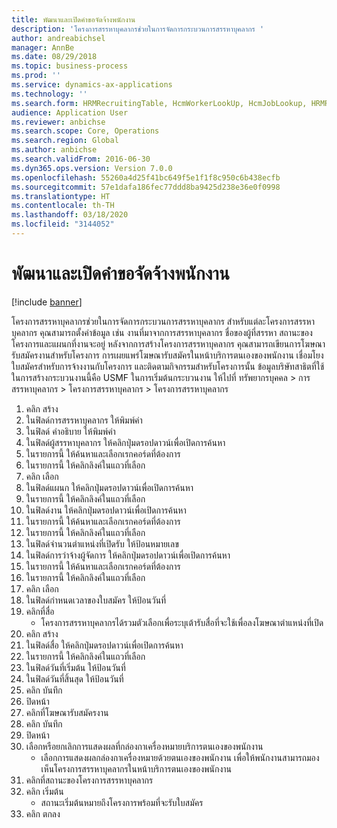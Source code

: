 ```yaml
---
title: พัฒนาและเปิดคำขอจัดจ้างพนักงาน
description: 'โครงการสรรหาบุคลากรช่วยในการจัดการกระบวนการสรรหาบุคลากร '
author: andreabichsel
manager: AnnBe
ms.date: 08/29/2018
ms.topic: business-process
ms.prod: ''
ms.service: dynamics-ax-applications
ms.technology: ''
ms.search.form: HRMRecruitingTable, HcmWorkerLookUp, HcmJobLookup, HRMRecruitingMedia, HRMRecruitingJobAd
audience: Application User
ms.reviewer: anbichse
ms.search.scope: Core, Operations
ms.search.region: Global
ms.author: anbichse
ms.search.validFrom: 2016-06-30
ms.dyn365.ops.version: Version 7.0.0
ms.openlocfilehash: 55260a4d25f41bc649f5e1f1f8c950c6b438ecfb
ms.sourcegitcommit: 57e1dafa186fec77ddd8ba9425d238e36e0f0998
ms.translationtype: HT
ms.contentlocale: th-TH
ms.lasthandoff: 03/18/2020
ms.locfileid: "3144052"
---
```

# <a name="develop-and-open-job-requisition"></a>พัฒนาและเปิดคำขอจัดจ้างพนักงาน

[!include [banner](../../includes/banner.md)]

โครงการสรรหาบุคลากรช่วยในการจัดการกระบวนการสรรหาบุคลากร  สำหรับแต่ละโครงการสรรหาบุคลากร คุณสามารถตั้งค่าข้อมูล เช่น งานที่มาจากการสรรหาบุคลากร ชื่อของผู้ที่สรรหา สถานะของโครงการและแผนกที่งานจะอยู่ หลังจากการสร้างโครงการสรรหาบุคลากร คุณสามารถเขียนการโฆษณารับสมัครงานสำหรับโครงการ การเผยแพร่โฆษณารับสมัครในหน้าบริการตนเองของพนักงาน เชื่อมโยงใบสมัครสำหรับการจ้างงานกับโครงการ และติดตามกิจกรรมสำหรับโครงการนั้น ข้อมูลบริษัทสาธิตที่ใช้ในการสร้างกระบวนงานนี้คือ USMF ในการเริ่มต้นกระบวนงาน ให้ไปที่ ทรัพยากรบุคคล > การสรรหาบุคลากร > โครงการสรรหาบุคลากร > โครงการสรรหาบุคลากร

1. คลิก สร้าง
2. ในฟิลด์การสรรหาบุคลากร ให้พิมพ์ค่า
3. ในฟิลด์ คำอธิบาย ให้พิมพ์ค่า
4. ในฟิลด์ผู้สรรหาบุคลากร ให้คลิกปุ่มดรอปดาวน์เพื่อเปิดการค้นหา
5. ในรายการนี้ ให้ค้นหาและเลือกเรกคอร์ดที่ต้องการ
6. ในรายการนี้ ให้คลิกลิงค์ในแถวที่เลือก
7. คลิก เลือก
8. ในฟิลด์แผนก ให้คลิกปุ่มดรอปดาวน์เพื่อเปิดการค้นหา
9. ในรายการนี้ ให้คลิกลิงค์ในแถวที่เลือก
10. ในฟิลด์งาน ให้คลิกปุ่มดรอปดาวน์เพื่อเปิดการค้นหา
11. ในรายการนี้ ให้ค้นหาและเลือกเรกคอร์ดที่ต้องการ
12. ในรายการนี้ ให้คลิกลิงค์ในแถวที่เลือก
13. ในฟิลด์จำนวนตำแหน่งที่เปิดรับ ให้ป้อนหมายเลข
14. ในฟิลด์การว่าจ้างผู้จัดการ ให้คลิกปุ่มดรอปดาวน์เพื่อเปิดการค้นหา
15. ในรายการนี้ ให้ค้นหาและเลือกเรกคอร์ดที่ต้องการ
16. ในรายการนี้ ให้คลิกลิงค์ในแถวที่เลือก
17. คลิก เลือก
18. ในฟิลด์กำหนดเวลาของใบสมัคร ให้ป้อนวันที่
19. คลิกที่สื่อ
    * โครงการสรรหาบุคลากรได้รวมตัวเลือกเพื่อระบุเต้ารับสื่อที่จะใช้เพื่อลงโฆษณาตำแหน่งที่เปิด  
20. คลิก สร้าง
21. ในฟิลด์สื่อ ให้คลิกปุ่มดรอปดาวน์เพื่อเปิดการค้นหา
22. ในรายการนี้ ให้คลิกลิงค์ในแถวที่เลือก
23. ในฟิลด์วันที่เริ่มต้น ให้ป้อนวันที่ 
24. ในฟิลด์วันที่สิ้นสุด ให้ป้อนวันที่
25. คลิก บันทึก
26. ปิดหน้า
27. คลิกที่โฆษณารับสมัครงาน
28. คลิก บันทึก
29. ปิดหน้า
30. เลือกหรือยกเลิกการแสดงผลที่กล่องกาเครื่องหมายบริการตนเองของพนักงาน
    * เลือกการแสดงผลกล่องกาเครื่องหมายด้วยตนเองของพนักงาน เพื่อให้พนักงานสามารถมองเห็นโครงการสรรหาบุคลากรในหน้าบริการตนเองของพนักงาน  
31. คลิกที่สถานะของโครงการสรรหาบุคลากร
32. คลิก เริ่มต้น
    * สถานะเริ่มต้นหมายถึงโครงการพร้อมที่จะรับใบสมัคร  
33. คลิก ตกลง

